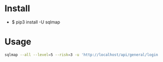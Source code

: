 Install
=====
* $ pip3 install -U sqlmap

Usage
=====
```sh
sqlmap --all --level=5 --risk=3 -u 'http://localhost/api/general/login' -H 'Content-Type: application/json' --data='{"Username":"user","Password":"12345678"}'
```
